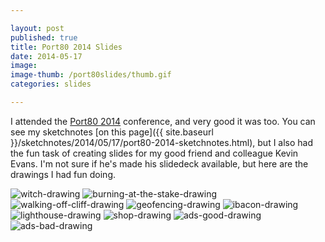 ```yaml
---

layout: post
published: true
title: Port80 2014 Slides
date: 2014-05-17
image: 
image-thumb: /port80slides/thumb.gif
categories: slides

---
```


I attended the [Port80 2014](http://port80events.co.uk/event/port80-2014/) conference, and very good it was too. You can see my sketchnotes [on this page]({{ site.baseurl }}/sketchnotes/2014/05/17/port80-2014-sketchnotes.html), but I also had the fun task of creating slides for my good friend and colleague Kevin Evans. I'm not sure if he's made his slidedeck available, but here are the drawings I had fun doing.

<img src="{{ site.baseurl }}/images/port80slides/witch.gif" alt="witch-drawing" />

<img src="{{ site.baseurl }}/images/port80slides/burn.gif" alt="burning-at-the-stake-drawing" />

<img src="{{ site.baseurl }}/images/port80slides/cliff.gif" alt="walking-off-cliff-drawing" />

<img src="{{ site.baseurl }}/images/port80slides/geofence.gif" alt="geofencing-drawing" />

<img src="{{ site.baseurl }}/images/port80slides/ibacon.gif" alt="ibacon-drawing" />

<img src="{{ site.baseurl }}/images/port80slides/lighthouse.gif" alt="lighthouse-drawing" />

<img src="{{ site.baseurl }}/images/port80slides/shop.gif" alt="shop-drawing" />

<img src="{{ site.baseurl }}/images/port80slides/ads-good.gif" alt="ads-good-drawing" />

<img src="{{ site.baseurl }}/images/port80slides/ads-bad.gif" alt="ads-bad-drawing" />



